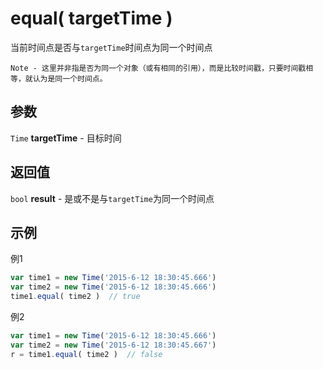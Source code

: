 # equal( targetTime )
当前时间点是否与``targetTime``时间点为同一个时间点

    Note - 这里并非指是否为同一个对象（或有相同的引用），而是比较时间戳，只要时间戳相等，就认为是同一个时间点。

## 参数
``Time`` **targetTime** - 目标时间

## 返回值
``bool`` **result** - 是或不是与``targetTime``为同一个时间点

## 示例
例1

```javascript
var time1 = new Time('2015-6-12 18:30:45.666')
var time2 = new Time('2015-6-12 18:30:45.666')
time1.equal( time2 )  // true
```

例2

```javascript
var time1 = new Time('2015-6-12 18:30:45.666')
var time2 = new Time('2015-6-12 18:30:45.667')
r = time1.equal( time2 )  // false
```